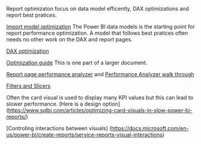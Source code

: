 Report optimizaton focus on data model efficently, DAX optimizations and report best pratices.  

[Import model optimization](https://docs.microsoft.com/en-us/power-bi/guidance/import-modeling-data-reduction)  The Power BI data models is the starting point for report performance optimization. 
A model that follows best pratices often needs no other work on the DAX and report pages.  

[DAX  optimization](https://maqsoftware.com/expertise/powerbi/dax-best-practices#!)  

[Optimization guide](https://docs.microsoft.com/en-us/power-bi/guidance/report-separate-from-model)  This is one part of a larger document. 

[Report page performance analyzer](https://docs.microsoft.com/en-us/power-bi/create-reports/desktop-performance-analyzer) and [Performance Analyzer walk through](https://powerbidocs.com/2019/12/08/power-bi-performance-analyzer/)

[Filters and Slicers](https://askgarth.com/blog/what-are-the-differences-between-a-power-bi-slicer-and-a-filter)

Often the card visual is used to display many KPI values but this can lead to slower performance. [Here is a design option] (https://www.sqlbi.com/articles/optimizing-card-visuals-in-slow-power-bi-reports/)

[Controling interactions between visuals] (https://docs.microsoft.com/en-us/power-bi/create-reports/service-reports-visual-interactions)
